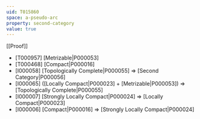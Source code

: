 ```yaml
---
uid: T015860
space: a-pseudo-arc
property: second-category
value: true
---
```

[[Proof]]

* [T000957] [Metrizable|P000053]
* [T000468] [Compact|P000016]
* [I000058] [Topologically Complete|P000055] => [Second Category|P000056]
* [I000065] ([Locally Compact|P000023] + [Metrizable|P000053]) => [Topologically Complete|P000055]
* [I000007] [Strongly Locally Compact|P000024] => [Locally Compact|P000023]
* [I000006] [Compact|P000016] => [Strongly Locally Compact|P000024]

